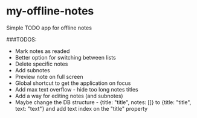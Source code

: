 # my-offline-notes
Simple TODO app for offline notes


###TODOS: 

* Mark notes as readed
* Better option for switching between lists
* Delete specific notes
* Add subnotes
* Preview note on full screen
* Global shortcut to get the application on focus
* Add max text overflow - hide too long notes titles
* Add a way for editing notes (and subnotes)
* Maybe change the DB structure - {title: "title", notes: []} to {title: "title", text: "text"} and add text index on the "title" property